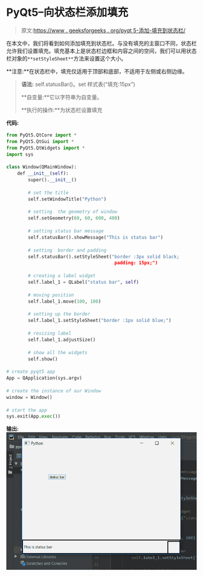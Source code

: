 # PyQt5–向状态栏添加填充

> 原文:[https://www . geeksforgeeks . org/pyqt 5-添加-填充到状态栏/](https://www.geeksforgeeks.org/pyqt5-add-padding-to-status-bar/)

在本文中，我们将看到如何添加填充到状态栏。与没有填充的主窗口不同，状态栏允许我们设置填充。填充基本上是状态栏边框和内容之间的空间，我们可以用状态栏对象的`**setStyleSheet**`方法来设置这个大小。

**注意:**在状态栏中，填充仅适用于顶部和底部，不适用于左侧或右侧边缘。

> **语法:** self.statusBar()。set 样式表(“填充:15px”)
> 
> **自变量:**它以字符串为自变量。
> 
> **执行的操作:**为状态栏设置填充

**代码:**

```py
from PyQt5.QtCore import * 
from PyQt5.QtGui import * 
from PyQt5.QtWidgets import * 
import sys

class Window(QMainWindow):
    def __init__(self):
        super().__init__()

        # set the title
        self.setWindowTitle("Python")

        # setting  the geometry of window
        self.setGeometry(60, 60, 600, 400)

        # setting status bar message
        self.statusBar().showMessage("This is status bar")

        # setting  border and padding 
        self.statusBar().setStyleSheet("border :3px solid black; 
                                        padding: 15px;")

        # creating a label widget
        self.label_1 = QLabel("status bar", self)

        # moving position
        self.label_1.move(100, 100)

        # setting up the border
        self.label_1.setStyleSheet("border :1px solid blue;")

        # resizing label
        self.label_1.adjustSize()

        # show all the widgets
        self.show()

# create pyqt5 app
App = QApplication(sys.argv)

# create the instance of our Window
window = Window()

# start the app
sys.exit(App.exec())
```

**输出:**
![](img/23bab80fe49a79166a8ce8cbc4035526.png)